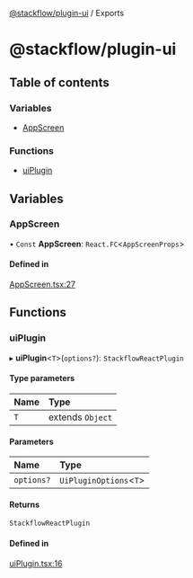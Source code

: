 [@stackflow/plugin-ui](README.md) / Exports

# @stackflow/plugin-ui

## Table of contents

### Variables

- [AppScreen](#appscreen)

### Functions

- [uiPlugin](#uiplugin)

## Variables

### AppScreen

• `Const` **AppScreen**: `React.FC`\<`AppScreenProps`\>

#### Defined in

[AppScreen.tsx:27](https://github.com/daangn/stackflow/blob/2412bfd/plugins/ui/src/AppScreen.tsx#L27)

## Functions

### uiPlugin

▸ **uiPlugin**\<`T`\>(`options?`): `StackflowReactPlugin`

#### Type parameters

| Name | Type |
| :------ | :------ |
| `T` | extends `Object` |

#### Parameters

| Name | Type |
| :------ | :------ |
| `options?` | `UiPluginOptions`\<`T`\> |

#### Returns

`StackflowReactPlugin`

#### Defined in

[uiPlugin.tsx:16](https://github.com/daangn/stackflow/blob/2412bfd/plugins/ui/src/uiPlugin.tsx#L16)
